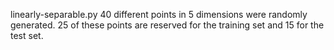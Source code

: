 

linearly-separable.py
40 different points in 5 dimensions were randomly generated. 25 of these points are reserved for the training set and 15 for the test set.


